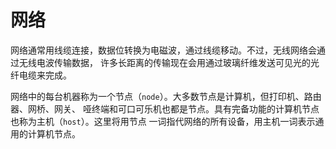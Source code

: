 网络
=============================================================
网络通常用线缆连接，数据位转换为电磁波，通过线缆移动。不过，无线网络会通过无线电波传输数据，
许多长距离的传输现在会用通过玻璃纤维发送可见光的光纤电缆来完成。

网络中的每台机器称为一个节点（`node`）。大多数节点是计算机，但打印机、路由器、网桥、网关、
哑终端和可口可乐机也都是节点。具有完备功能的计算机节点也称为主机（`host`）。这里将用节点
一词指代网络的所有设备，用主机一词表示通用的计算机节点。


